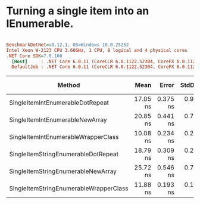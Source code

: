 # Turning a single item into an IEnumerable.


``` ini

BenchmarkDotNet=v0.12.1, OS=Windows 10.0.25252
Intel Xeon W-2123 CPU 3.60GHz, 1 CPU, 8 logical and 4 physical cores
.NET Core SDK=7.0.100
  [Host]     : .NET Core 6.0.11 (CoreCLR 6.0.1122.52304, CoreFX 6.0.1122.52304), X64 RyuJIT
  DefaultJob : .NET Core 6.0.11 (CoreCLR 6.0.1122.52304, CoreFX 6.0.1122.52304), X64 RyuJIT


```
|                                 Method |     Mean |    Error |   StdDev | Ratio | RatioSD |  Gen 0 | Gen 1 | Gen 2 | Allocated |
|--------------------------------------- |---------:|---------:|---------:|------:|--------:|-------:|------:|------:|----------:|
|       SingleItemIntEnumerableDotRepeat | 17.05 ns | 0.375 ns | 0.968 ns |  1.00 |    0.00 | 0.0074 |     - |     - |      32 B |
|        SingleItemIntEnumerableNewArray | 20.85 ns | 0.441 ns | 0.761 ns |  1.20 |    0.09 | 0.0148 |     - |     - |      64 B |
|    SingleItemIntEnumerableWrapperClass | 10.08 ns | 0.234 ns | 0.240 ns |  0.55 |    0.03 | 0.0056 |     - |     - |      24 B |
|    SingleItemStringEnumerableDotRepeat | 18.79 ns | 0.309 ns | 0.274 ns |  1.02 |    0.05 | 0.0093 |     - |     - |      40 B |
|     SingleItemStringEnumerableNewArray | 25.72 ns | 0.546 ns | 0.765 ns |  1.47 |    0.11 | 0.0148 |     - |     - |      64 B |
| SingleItemStringEnumerableWrapperClass | 11.88 ns | 0.193 ns | 0.171 ns |  0.65 |    0.03 | 0.0074 |     - |     - |      32 B |

